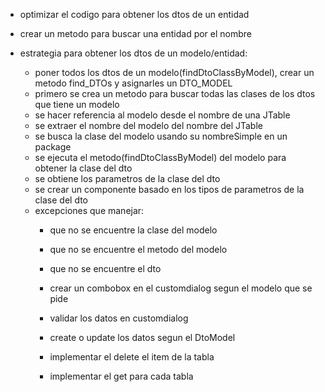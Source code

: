 - optimizar el codigo para obtener los dtos de un entidad
- crear un metodo para buscar una entidad por el nombre

- estrategia para obtener los dtos de un modelo/entidad:
	- poner todos los dtos de un modelo(findDtoClassByModel), crear un metodo find_DTOs y asignarles un DTO_MODEL
	- primero se crea un metodo para buscar todas las clases de los dtos que tiene un modelo
	- se hacer referencia al modelo desde el nombre de una JTable
	- se extraer el nombre del modelo del nombre del JTable
	- se busca la clase del modelo usando su nombreSimple en un package
	- se ejecuta el metodo(findDtoClassByModel) del modelo para obtener la clase del dto
	- se obtiene los parametros de la clase del dto
	- se crear un componente basado en los tipos de parametros de la clase del dto
	- excepciones que manejar:
		- que no se encuentre la clase del modelo
		- que no se encuentre el metodo del modelo
		- que no se encuentre el dto
		
		- crear un combobox en el customdialog segun el modelo que se pide
		- validar los datos en customdialog
		- create o update los datos segun el DtoModel
		- implementar el delete el item de la tabla
		- implementar el get para cada tabla